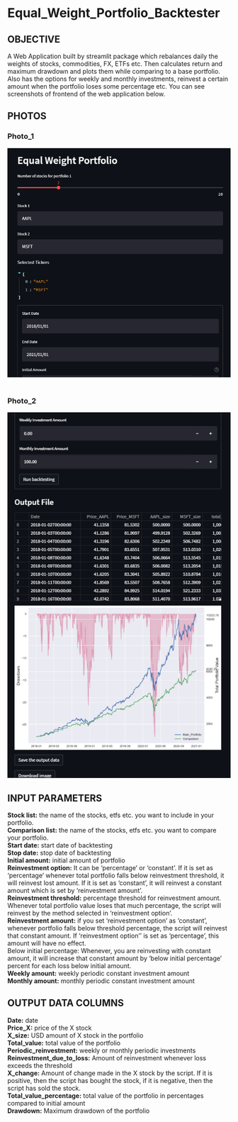 # Equal_Weight_Portfolio_Backtester
## OBJECTIVE<br />
A Web Application built by streamlit package which rebalances daily the weights of stocks, commodities, FX, ETFs etc. Then calculates return and maximum drawdown and plots them while comparing to a base portfolio. Also has the options for weekly and monthly investments, reinvest a certain amount when the portfolio loses some percentage etc. You can see screenshots of frontend of the web application below.

## PHOTOS
### Photo_1<br />
![This is an image](Screenshot_1.png)
<br /><br />
### Photo_2<br />
![This is an image](Screenshot_2.png)


## INPUT PARAMETERS<br />
**Stock list:** the name of the stocks, etfs etc. you want to include in your portfolio.<br />
**Comparison list:** the name of the stocks, etfs etc. you want to compare your portfolio.<br />
**Start date:** start date of backtesting<br />
**Stop date:** stop date of backtesting<br />
**Initial amount:** initial amount of portfolio<br />
**Reinvestment option:** It can be ‘percentage’ or ‘constant’. If it is set as ‘percentage’ whenever total portfolio falls below reinvestment threshold, it will reinvest lost amount. If it is set as ‘constant’, it will reinvest a constant amount which is set by ‘reinvestment amount’.<br />
**Reinvestment threshold:** percentage threshold for reinvestment amount. Whenever total portfolio value loses that much percentage, the script will reinvest by the method selected in ‘reinvestment option’.<br />
**Reinvestment amount:** if you set ‘reinvestment option’ as ‘constant’, whenever portfolio falls below threshold percentage, the script will reinvest that constant amount. If ‘reinvestment option’’ is set as ‘percentage’, this amount will have no effect.<br />
Below initial percentage: Whenever, you are reinvesting with constant amount, it will increase that constant amount by ‘below initial percentage’ percent for each loss below initial amount.<br />
**Weekly amount:** weekly periodic constant investment amount<br />
**Monthly amount:** monthly periodic constant investment amount<br />

## OUTPUT DATA COLUMNS<br />
**Date:** date<br />
**Price_X:** price of the X stock<br />
**X_size:** USD amount of X stock in the portfolio<br />
**Total_value:** total value of the portfolio<br />
**Periodic_reinvestment:** weekly or monthly periodic investments<br />
**Reinvestment_due_to_loss:** Amount of reinvestment whenever loss exceeds the threshold<br />
**X_change:** Amount of change made in the X stock by the script. If it is positive, then the script has bought the stock, if it is negative, then the script has sold the stock.<br />
**Total_value_percentage:** total value of the portfolio in percentages compared to initial amount<br />
**Drawdown:** Maximum drawdown of the portfolio<br />



